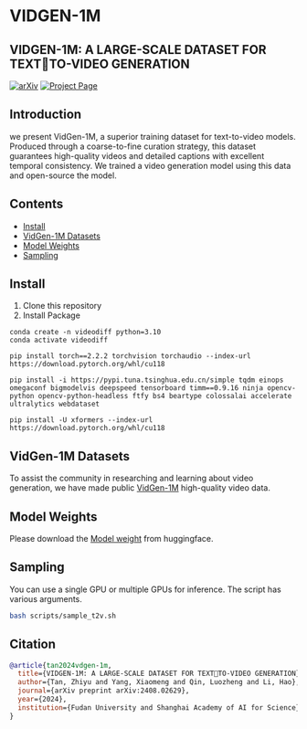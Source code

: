 # VIDGEN-1M

## VIDGEN-1M: A LARGE-SCALE DATASET FOR TEXTTO-VIDEO GENERATION

[![arXiv](https://img.shields.io/badge/arXiv-2408.02629-b31b1b.svg)](https://arxiv.org/abs/2408.02629)
[![Project Page](https://img.shields.io/badge/Project-Website-blue)](https://sais-fuxi.github.io/projects/vidgen-1m/)

## Introduction
we present VidGen-1M, a superior training dataset for text-to-video models. Produced through a coarse-to-fine curation strategy, this dataset guarantees high-quality videos and detailed captions with excellent temporal consistency. We trained a video generation model using this data and open-source the model.

## Contents
- [Install](#install)
- [VidGen-1M Datasets](#datasets)
- [Model Weights](#weights)
- [Sampling ](#sampling )

## Install
1. Clone this repository
2. Install Package
```Shell
conda create -n videodiff python=3.10
conda activate videodiff

pip install torch==2.2.2 torchvision torchaudio --index-url https://download.pytorch.org/whl/cu118

pip install -i https://pypi.tuna.tsinghua.edu.cn/simple tqdm einops omegaconf bigmodelvis deepspeed tensorboard timm==0.9.16 ninja opencv-python opencv-python-headless ftfy bs4 beartype colossalai accelerate ultralytics webdataset

pip install -U xformers --index-url https://download.pytorch.org/whl/cu118
```

## VidGen-1M Datasets
To assist the community in researching and learning about video generation, we have made public [VidGen-1M](https://huggingface.co/datasets/Fudan-FUXI/VIDGEN-1M) high-quality video data.

## Model Weights
Please download the [Model weight](https://huggingface.co/Fudan-FUXI/VIDGEN-v1.0) from huggingface.

## Sampling 
You can use a single GPU or multiple GPUs for inference. The script has various arguments.
```bash
bash scripts/sample_t2v.sh
```

## Citation
```bibtex
@article{tan2024vdgen-1m,
  title={VIDGEN-1M: A LARGE-SCALE DATASET FOR TEXTTO-VIDEO GENERATION},
  author={Tan, Zhiyu and Yang, Xiaomeng and Qin, Luozheng and Li, Hao},
  journal={arXiv preprint arXiv:2408.02629},
  year={2024},
  institution={Fudan University and Shanghai Academy of AI for Science},
}
```

